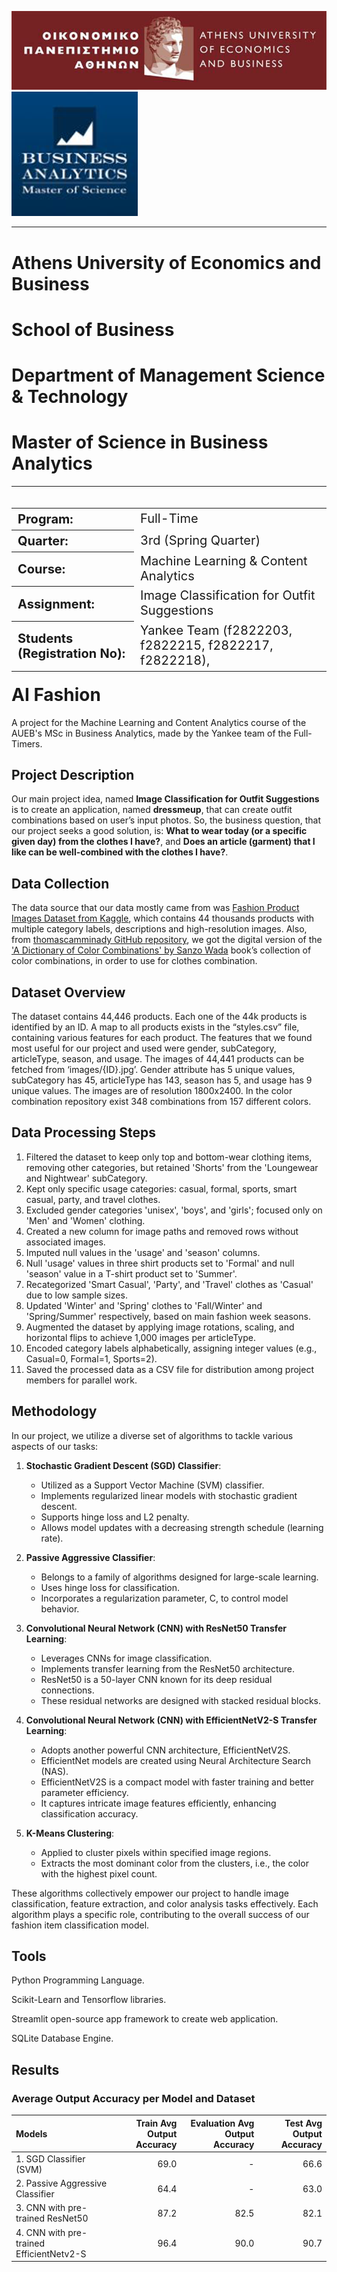 <img src="data/AUEB.png" />  <img src="data/MSc_BA.png" />
___
# Athens University of Economics and Business
# School of Business
# Department of Management Science & Technology
# Master of Science in Business Analytics
___
<table style='float:left;font-size: 20px;'>
    <tr>
        <th style='text-align: left;'>Program:</th>
        <td style='text-align: left;'>Full-Time</td>
    </tr>
    <tr>
        <th style='text-align: left;'>Quarter:</th>
        <td style='text-align: left;'>3rd (Spring Quarter)</td>
    </tr>
    <tr>
        <th style='text-align: left;'>Course:</th>
        <td style='text-align: left;'>Machine Learning & Content Analytics</td>
    </tr>
    <tr>
        <th style='text-align: left;'>Assignment:</th>
        <td style='text-align: left;'>Image Classification for Outfit Suggestions</td>
    </tr> 
    <tr>
        <th style='text-align: left;'>Students (Registration No):</th>
        <td style='text-align: left;'>Yankee Team (f2822203, f2822215, f2822217, f2822218),</td>
    </tr>
</table>

# AI Fashion
A project for the Machine Learning and Content Analytics course of the AUEB's MSc in Business Analytics, made by the Yankee team of the Full-Timers.

 ## Project Description
Our main project idea, named **Image Classification for Outfit Suggestions** is to create an application, named **dressmeup**, that can create outfit combinations based on user’s input photos. So, the business question, that our project seeks a good solution, is: 
**What to wear today (or a specific given day) from the clothes I have?**, and 
**Does an article (garment) that I like can be well-combined with the clothes I have?**.

## Data Collection
The data source that our data mostly came from was [Fashion Product Images Dataset from Kaggle](https://www.kaggle.com/datasets/paramaggarwal/fashion-product-images-dataset), which contains 44 thousands products with multiple category labels, descriptions and high-resolution images. Also, from [thomascamminady GitHub repository](https://github.com/thomascamminady/APDOCC/tree/master), we got the digital version of the ['A Dictionary of Color Combinations' by Sanzo Wada](https://www.amazon.com/Dictionary-Color-Combinations-Various/dp/4861522471) book’s collection of color combinations, in order to use for clothes combination.

## Dataset Overview
The dataset contains 44,446 products. Each one of the 44k products is identified by an ID. A map to all products exists in the “styles.csv” file, containing various features for each product. The features that we found most useful for our project and used were gender, subCategory, articleType, season, and usage. The images of 44,441 products can be fetched from ‘images/{ID}.jpg’. Gender attribute has 5 unique values, subCategory has 45, articleType has 143, season has 5, and usage has 9 unique values. The images are of resolution 1800x2400. In the color combination repository exist 348 combinations from 157 different colors.

## Data Processing Steps
1.	Filtered the dataset to keep only top and bottom-wear clothing items, removing other categories, but retained 'Shorts' from the 'Loungewear and Nightwear' subCategory.
2.	Kept only specific usage categories: casual, formal, sports, smart casual, party, and travel clothes.
3.	Excluded gender categories 'unisex', 'boys', and 'girls'; focused only on 'Men' and 'Women' clothing.
4.	Created a new column for image paths and removed rows without associated images.
5.	Imputed null values in the 'usage' and 'season' columns.
6.	Null 'usage' values in three shirt products set to 'Formal' and null 'season' value in a T-shirt product set to 'Summer'.
7.	Recategorized 'Smart Casual', 'Party', and 'Travel' clothes as 'Casual' due to low sample sizes.
8.	Updated 'Winter' and 'Spring' clothes to 'Fall/Winter' and 'Spring/Summer' respectively, based on main fashion week seasons.
9.	Augmented the dataset by applying image rotations, scaling, and horizontal flips to achieve 1,000 images per articleType.
10.	Encoded category labels alphabetically, assigning integer values (e.g., Casual=0, Formal=1, Sports=2).
11.	Saved the processed data as a CSV file for distribution among project members for parallel work.

## Methodology
In our project, we utilize a diverse set of algorithms to tackle various aspects of our tasks:

1. **Stochastic Gradient Descent (SGD) Classifier**:
   - Utilized as a Support Vector Machine (SVM) classifier.
   - Implements regularized linear models with stochastic gradient descent.
   - Supports hinge loss and L2 penalty.
   - Allows model updates with a decreasing strength schedule (learning rate).

2. **Passive Aggressive Classifier**:
   - Belongs to a family of algorithms designed for large-scale learning.
   - Uses hinge loss for classification.
   - Incorporates a regularization parameter, C, to control model behavior.

3. **Convolutional Neural Network (CNN) with ResNet50 Transfer Learning**:
   - Leverages CNNs for image classification.
   - Implements transfer learning from the ResNet50 architecture.
   - ResNet50 is a 50-layer CNN known for its deep residual connections.
   - These residual networks are designed with stacked residual blocks.

4. **Convolutional Neural Network (CNN) with EfficientNetV2-S Transfer Learning**:
   - Adopts another powerful CNN architecture, EfficientNetV2S.
   - EfficientNet models are created using Neural Architecture Search (NAS).
   - EfficientNetV2S is a compact model with faster training and better parameter efficiency.
   - It captures intricate image features efficiently, enhancing classification accuracy.

5. **K-Means Clustering**:
   - Applied to cluster pixels within specified image regions.
   - Extracts the most dominant color from the clusters, i.e., the color with the highest pixel count.

These algorithms collectively empower our project to handle image classification, feature extraction, and color analysis tasks effectively. Each algorithm plays a specific role, contributing to the overall success of our fashion item classification model.

## Tools
Python Programming Language.

Scikit-Learn and Tensorflow libraries.

Streamlit open-source app framework to create web application.

SQLite Database Engine.

## Results
### Average Output Accuracy per Model and Dataset
| Models | Train Avg Output Accuracy | Evaluation Avg Output Accuracy | Test Avg Output Accuracy |
| :---   |  ---: |       ---: | ---: |
| 1. SGD Classifier (SVM) | 69.0 | - | 66.6 |
| 2. Passive Aggressive Classifier | 64.4  | - | 63.0 |
| 3. CNN with pre-trained ResNet50 | 87.2 | 82.5 | 82.1 |
| 4. CNN with pre-trained EfficientNetv2-S | 96.4 | 90.0 | 90.7 |
